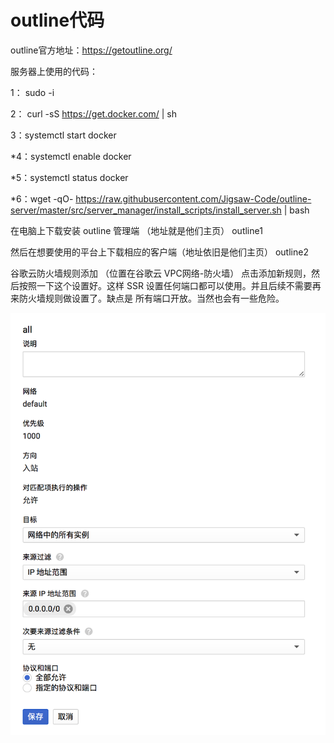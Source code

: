 # outline代码
outline官方地址：https://getoutline.org/

服务器上使用的代码：

1： sudo -i

2： curl -sS https://get.docker.com/ | sh

3：systemctl start docker

*4：systemctl enable docker

*5：systemctl status docker

*6：wget -qO- https://raw.githubusercontent.com/Jigsaw-Code/outline-server/master/src/server_manager/install_scripts/install_server.sh | bash

在电脑上下载安装 outline 管理端 （地址就是他们主页）
outline1


然后在想要使用的平台上下载相应的客户端（地址依旧是他们主页）
outline2

谷歌云防火墙规则添加 （位置在谷歌云 VPC网络-防火墙）
点击添加新规则，然后按照一下这个设置好。这样 SSR 设置任何端口都可以使用。并且后续不需要再来防火墙规则做设置了。缺点是 所有端口开放。当然也会有一些危险。

![linear](https://github.com/Fredbrookyang/freessl/blob/master/daima1/3.png)
